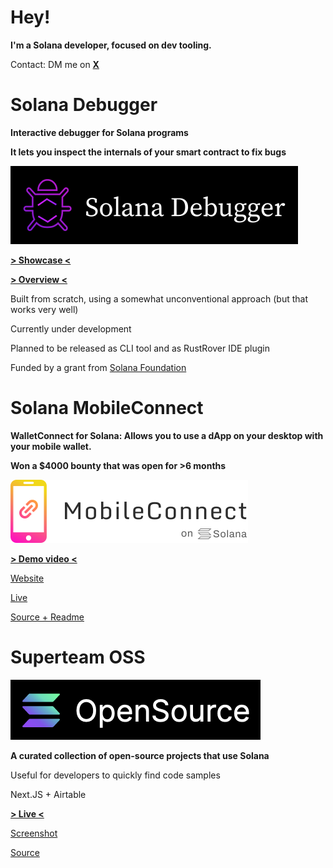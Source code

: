 # Hey!

**I'm a Solana developer, focused on dev tooling.**

Contact: DM me on [**X**](https://x.com/maximschmidt94)

# Solana Debugger

**Interactive debugger for Solana programs**

**It lets you inspect the internals of your smart contract to fix bugs**

[![Solana Debugger](solana-debugger.png)](https://github.com/Solana-Debugger/solana-debugger-cli)

[**> Showcase <**](https://x.com/maximschmidt94/status/1914802590568562965)

[**> Overview <**](https://github.com/Solana-Debugger)

Built from scratch, using a somewhat unconventional approach (but that works very well)

Currently under development

Planned to be released as CLI tool and as RustRover IDE plugin

Funded by a grant from [Solana Foundation](https://solana.org/)

# Solana MobileConnect

**WalletConnect for Solana: Allows you to use a dApp on your desktop with your mobile wallet.**

**Won a $4000 bounty that was open for >6 months**

[![MobileConnect](logo.png)](https://solana-mobileconnect.com)

[**> Demo video <**](https://www.youtube.com/watch?v=t1ed9T6w3Ao)

[Website](https://solana-mobileconnect.com)

[Live](https://solana-mobileconnect.com/nft-demo)

[Source + Readme](https://github.com/Solana-MobileConnect)

# Superteam OSS

[![Superteam OSS](oss.png)](https://oss.superteam.fun/)

**A curated collection of open-source projects that use Solana**

Useful for developers to quickly find code samples

Next.JS + Airtable

[**> Live <**](https://oss.superteam.fun/)

[Screenshot](oss_screenshot.png)

[Source](https://github.com/maxims94/superteam-opensource)
